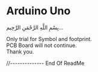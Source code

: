 # Arduino Uno
بِسْمِ اللَّهِ الرَّحْمَنِ الرَّحِيم... 
 
Only trial for Symbol and footprint.  
PCB Board will not continue.  
Thank you.  

//-------------- End Of ReadMe
